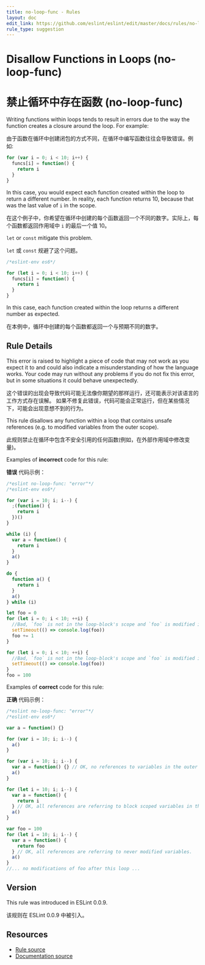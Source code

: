 ```yaml
---
title: no-loop-func - Rules
layout: doc
edit_link: https://github.com/eslint/eslint/edit/master/docs/rules/no-loop-func.md
rule_type: suggestion
---
```


<!-- Note: No pull requests accepted for this file. See README.md in the root directory for details. -->

# Disallow Functions in Loops (no-loop-func)

# 禁止循环中存在函数 (no-loop-func)

Writing functions within loops tends to result in errors due to the way the function creates a closure around the loop. For example:

由于函数在循环中创建闭包的方式不同，在循环中编写函数往往会导致错误。例如:

```js
for (var i = 0; i < 10; i++) {
  funcs[i] = function() {
    return i
  }
}
```

In this case, you would expect each function created within the loop to return a different number. In reality, each function returns 10, because that was the last value of `i` in the scope.

在这个例子中，你希望在循环中创建的每个函数返回一个不同的数字。实际上，每个函数都返回作用域中 `i` 的最后一个值 10。

`let` or `const` mitigate this problem.

`let` 或 `const` 规避了这个问题。

```js
/*eslint-env es6*/

for (let i = 0; i < 10; i++) {
  funcs[i] = function() {
    return i
  }
}
```

In this case, each function created within the loop returns a different number as expected.

在本例中，循环中创建的每个函数都返回一个与预期不同的数字。

## Rule Details

This error is raised to highlight a piece of code that may not work as you expect it to and could also indicate a misunderstanding of how the language works. Your code may run without any problems if you do not fix this error, but in some situations it could behave unexpectedly.

这个错误的出现会导致代码可能无法像你期望的那样运行，还可能表示对该语言的工作方式存在误解。
如果不修复此错误，代码可能会正常运行，但在某些情况下，可能会出现意想不到的行为。

This rule disallows any function within a loop that contains unsafe references (e.g. to modified variables from the outer scope).

此规则禁止在循环中包含不安全引用的任何函数(例如，在外部作用域中修改变量)。

Examples of **incorrect** code for this rule:

**错误** 代码示例：

```js
/*eslint no-loop-func: "error"*/
/*eslint-env es6*/

for (var i = 10; i; i--) {
  ;(function() {
    return i
  })()
}

while (i) {
  var a = function() {
    return i
  }
  a()
}

do {
  function a() {
    return i
  }
  a()
} while (i)

let foo = 0
for (let i = 0; i < 10; ++i) {
  //Bad, `foo` is not in the loop-block's scope and `foo` is modified in/after the loop
  setTimeout(() => console.log(foo))
  foo += 1
}

for (let i = 0; i < 10; ++i) {
  //Bad, `foo` is not in the loop-block's scope and `foo` is modified in/after the loop
  setTimeout(() => console.log(foo))
}
foo = 100
```

Examples of **correct** code for this rule:

**正确** 代码示例：

```js
/*eslint no-loop-func: "error"*/
/*eslint-env es6*/

var a = function() {}

for (var i = 10; i; i--) {
  a()
}

for (var i = 10; i; i--) {
  var a = function() {} // OK, no references to variables in the outer scopes.
  a()
}

for (let i = 10; i; i--) {
  var a = function() {
    return i
  } // OK, all references are referring to block scoped variables in the loop.
  a()
}

var foo = 100
for (let i = 10; i; i--) {
  var a = function() {
    return foo
  } // OK, all references are referring to never modified variables.
  a()
}
//... no modifications of foo after this loop ...
```

## Version

This rule was introduced in ESLint 0.0.9.

该规则在 ESLint 0.0.9 中被引入。

## Resources

- [Rule source](https://github.com/eslint/eslint/tree/master/lib/rules/no-loop-func.js)
- [Documentation source](https://github.com/eslint/eslint/tree/master/docs/rules/no-loop-func.md)
